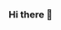 ### Hi there 👋

<!--
**binar1/binar1** is a ✨ _special_ ✨ repository because its `README.md` (this file) appears on your GitHub profile.

Here are some ideas to get you started:

- 🔭 I’m currently working on ... IQnetworks 
- 🌱 I’m currently learning ... Lite Element & Go lang
- 👯 I’m looking to collaborate on ...Lite Element & angualr
- 🤔 I’m looking for help with ...!
- 💬 Ask me about ....
- 📫 How to reach me: ....
- 😄 Pronouns: ....
- ⚡ Fun fact: ....
-->
